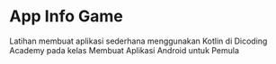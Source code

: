# App Info Game
Latihan membuat aplikasi sederhana menggunakan Kotlin di Dicoding Academy pada kelas Membuat Aplikasi Android untuk Pemula
